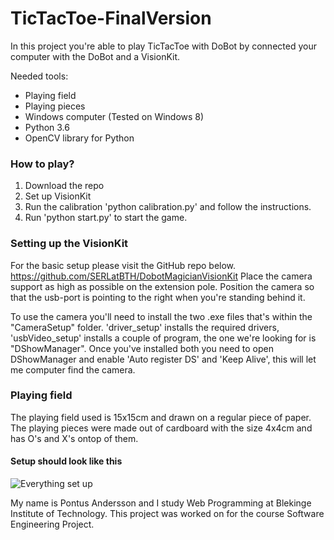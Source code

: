 # TicTacToe-FinalVersion

In this project you're able to play TicTacToe with DoBot by connected your computer with the DoBot and a VisionKit.

Needed tools:
* Playing field
* Playing pieces
* Windows computer (Tested on Windows 8)
* Python 3.6
* OpenCV library for Python

### How to play?

1. Download the repo
2. Set up VisionKit
3. Run the calibration 'python calibration.py' and follow the instructions.
4. Run 'python start.py' to start the game.

### Setting up the VisionKit

For the basic setup please visit the GitHub repo below.
<https://github.com/SERLatBTH/DobotMagicianVisionKit>
Place the camera support as high as possible on the extension pole. Position the camera so that the usb-port is pointing to the right when you're standing behind it.

To use the camera you'll need to install the two .exe files that's within the "CameraSetup" folder. 'driver_setup' installs the required drivers, 'usbVideo_setup' installs a couple of program, the one we're looking for is "DShowManager". Once you've installed both you need to open DShowManager and enable 'Auto register DS' and 'Keep Alive', this will let me computer find the camera.


### Playing field

The playing field used is 15x15cm and drawn on a regular piece of paper. The playing pieces were made out of cardboard with the size 4x4cm and has O's and X's ontop of them.

#### Setup should look like this

![Everything set up](https://i.imgur.com/H5l4tLC.jpg "Everything set up")


My name is Pontus Andersson and I study Web Programming at Blekinge Institute of Technology.
This project was worked on for the course Software Engineering Project.
